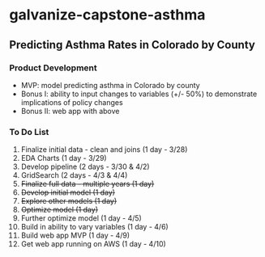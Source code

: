 # galvanize-capstone-asthma
## Predicting Asthma Rates in Colorado by County

### Product Development
* MVP: model predicting asthma in Colorado by county
* Bonus I: ability to input changes to variables (+/- 50%) to demonstrate implications of policy changes
* Bonus II: web app with above

### To Do List
1. Finalize initial data - clean and joins (1 day - 3/28)
2. EDA Charts (1 day - 3/29)
3. Develop pipeline (2 days - 3/30 & 4/2)
5. GridSearch (2 days - 4/3 & 4/4)
  3. ~~Finalize full data - multiple years (1 day)~~
  4. ~~Develop initial model (1 day)~~
  5. ~~Explore other models (1 day)~~
  6. ~~Optimize model (1 day)~~
7. Further optimize model (1 day - 4/5)
8. Build in ability to vary variables (1 day - 4/6)
9. Build web app MVP (1 day - 4/9)
10. Get web app running on AWS (1 day - 4/10)
